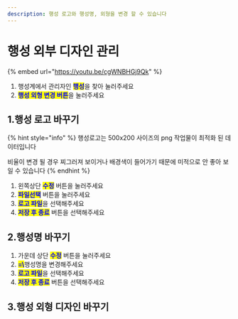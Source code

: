 ```yaml
---
description: 행성 로고와 행성명, 외형을 변경 할 수 있습니다
---
```


# 행성 외부 디자인 관리

{% embed url="https://youtu.be/cgWNBHGj9Qk" %}

1. 행성계에서 관리자인 <mark style="color:blue;">**행성**</mark>을 찾아 눌러주세요
2. <mark style="color:blue;">**행성 외형 변경 버튼**</mark>을 눌러주세요

## 1.행성 로고 바꾸기

{% hint style="info" %}
행성로고는 500x200 사이즈의 png 작업물이 최적화 된 데이터입니다&#x20;

비율이 변경 될 경우 찌그러져 보이거나 배경색이 들어가기 때문에 미적으로 안 좋아 보일 수 있습니다&#x20;
{% endhint %}

1. 왼쪽상단 <mark style="color:blue;">**수정**</mark> 버튼을 눌러주세요&#x20;
2. <mark style="color:blue;">**파일선택**</mark> 버튼을 눌러주세요
3. <mark style="color:blue;">**로고 파일**</mark>을 선택해주세요&#x20;
4. <mark style="color:blue;">**저장 후 종료**</mark> 버튼을 선택해주세요&#x20;

## 2.행성명 바꾸기&#x20;

1. 가운데 상단 <mark style="color:blue;">**수정**</mark> 버튼을 눌러주세요&#x20;
2. <mark style="color:blue;">**=\\**</mark>행성명을 변경해주세요
3. <mark style="color:blue;">**로고 파일**</mark>을 선택해주세요&#x20;
4. <mark style="color:blue;">**저장 후 종료**</mark> 버튼을 선택해주세요&#x20;

## 3.행성 외형 디자인 바꾸기&#x20;
